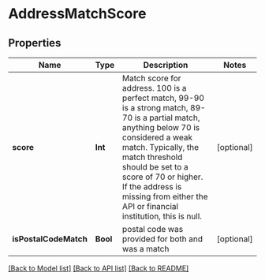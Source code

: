 # AddressMatchScore

## Properties
Name | Type | Description | Notes
------------ | ------------- | ------------- | -------------
**score** | **Int** | Match score for address. 100 is a perfect match, 99-90 is a strong match, 89-70 is a partial match, anything below 70 is considered a weak match. Typically, the match threshold should be set to a score of 70 or higher. If the address is missing from either the API or financial institution, this is null. | [optional] 
**isPostalCodeMatch** | **Bool** | postal code was provided for both and was a match | [optional] 

[[Back to Model list]](../README.md#documentation-for-models) [[Back to API list]](../README.md#documentation-for-api-endpoints) [[Back to README]](../README.md)


